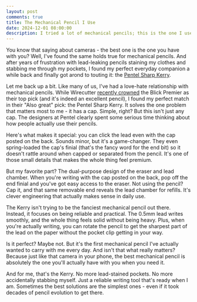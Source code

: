 ```yaml
---
layout: post
comments: true
title: The Mechanical Pencil I Use
date: 2024-12-01 08:00:00
description: I tried a lot of mechanical pencils; this is the one I use and why
---
```

You know that saying about cameras - the best one is the one you have with you? Well, I've found the same holds true for mechanical pencils. And after years of frustration with lead-leaking pencils staining my clothes and stabbing me through my pockets, I found my perfect everyday companion a while back and finally got arond to touting it: the [Pentel Sharp Kerry](https://www.amazon.com/gp/product/B0013NE3VU).

Let me back up a bit. Like many of us, I've had a love-hate relationship with mechanical pencils. While Wirecutter [recently crowned](https://www.nytimes.com/wirecutter/reviews/best-mechanical-pencils/) the Blick Premier as their top pick (and it's indeed an excellent pencil), I found my perfect match in their "Also great" pick: the Pentel Sharp Kerry. It solves the one problem that matters most to me - it has a cap. Simple, right? But this isn't just any cap. The designers at Pentel clearly spent some serious time thinking about how people actually use their pencils.

Here's what makes it special: you can click the lead even with the cap posted on the back. Sounds minor, but it's a game-changer. They even spring-loaded the cap's finial (that's the fancy word for the end bit) so it doesn't rattle around when capped or separated from the pencil. It's one of those small details that makes the whole thing feel premium.

But my favorite part? The dual-purpose design of the eraser and lead chamber. When you're writing with the cap posted on the back, pop off the end finial and you've got easy access to the eraser. Not using the pencil? Cap it, and that same removable end reveals the lead chamber for refills. It's clever engineering that actually makes sense in daily use.

The Kerry isn't trying to be the fanciest mechanical pencil out there. Instead, it focuses on being reliable and practical. The 0.5mm lead writes smoothly, and the whole thing feels solid without being heavy. Plus, when you're actually writing, you can rotate the pencil to get the sharpest part of the lead on the paper without the pocket clip getting in your way.

Is it perfect? Maybe not. But it's the first mechanical pencil I've actually wanted to carry with me every day. And isn't that what really matters? Because just like that camera in your phone, the best mechanical pencil is absolutely the one you'll actually have with you when you need it.

And for me, that's the Kerry. No more lead-stained pockets. No more accidentally stabbing myself. Just a reliable writing tool that's ready when I am. Sometimes the best solutions are the simplest ones - even if it took decades of pencil evolution to get there.

